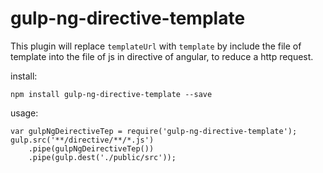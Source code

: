 # gulp-ng-directive-template

This plugin will replace `templateUrl` with `template` by include the file of template into the file of js in directive of angular, to reduce a http request.

install: 
```
npm install gulp-ng-directive-template --save
```

usage:

```
var gulpNgDeirectiveTep = require('gulp-ng-directive-template');
gulp.src('**/directive/**/*.js')
    .pipe(gulpNgDeirectiveTep())
    .pipe(gulp.dest('./public/src'));
```
